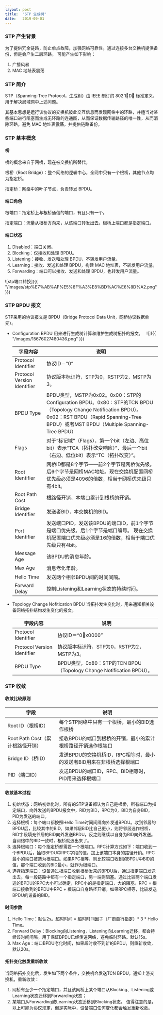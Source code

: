 ```yaml
---
layout: post
title:  "STP 生成树"
date:   2019-09-01
---
```


### STP 产生背景

为了提供冗余链路，防止单点故障，加强网络可靠性。通过连接多台交换机提供备份，但是会产生二层环路。
可能产生如下影响：
1. 广播风暴
2. MAC 地址表震荡

### STP 简介

STP（Spanning-Tree Protocol，生成树）由 IEEE 制订的 802.1D 标准定义，用于解决局域网中上述问题。

其基本思想是运行该协议的交换机彼此交互信息而发现网络中的环路，并适当对某些端口进行阻塞而生成无环路的连通图，从而保证数据传输路径的唯一性，从而消除环路，避免 MAC 地址表震荡，并提供链路备份。

### STP 基本概念

#### 桥

桥的概念来自于网桥，现在被交换机所替代。

根桥（Root Bridge）：整个网络的逻辑中心，全网中只有一个根桥，其他节点均为指定桥。

指定桥：网络中的叶子节点，负责转发 BPDU。

#### 端口角色

根端口：指定桥上与根桥通信的端口，有且只有一个。

指定端口：流量从根桥方向来，从该端口转发出去。根桥上端口都是指定端口。

#### 端口状态

1. Disabled：端口关闭。
2. Blocking：仅接收和处理 BPDU。
3. Listening：接收、发送和处理 BPDU，不转发用户流量。
4. Learning：接收、发送和处理 BPDU，构建 MAC 地址表，不转发用户流量。
5. Forwarding：端口可以接收、发送和处理 BPDU，也转发用户流量。

![stp端口转换]({{ "/images/stp%E7%AB%AF%E5%8F%A3%E8%BD%AC%E6%8D%A2.png" }})

### STP BPDU 报文

STP采用的协议报文是 BPDU（Bridge Protocol Data Unit，网桥协议数据单元）。

- Configuration BPDU 用来进行生成树计算和维护生成树拓扑的报文。
     ![]({{ "/images/15676027480436.png" }})
    
    | 字段内容 | 说明 |
    | --- | --- |
    | Protocol Identifier | 协议ID＝“0” |
    | Protocol Version Identifier | 协议版本标识符，STP为0，RSTP为2，MSTP为3。 |
    | BPDU Type | BPDU类型，MSTP为0x02。0x00：STP的Configuration BPDU。0x80：STP的TCN BPDU（Topology Change Notification BPDU）。0x02：RST BPDU（Rapid Spanning-Tree BPDU）或者MST BPDU（Multiple Spanning-Tree BPDU） |
    | Flags | 对于“标记域”（Flags），第一个bit（左边、高位bit）表示“TCA（拓扑改变响应）”，最后一个bit（右边、低位bit）表示“TC（拓扑改变）”。 |
    | Root Identifier | 网桥ID都是8个字节——前2个字节是网桥优先级，后6个字节是网桥MAC地址。现在交换机配置网桥优先级必须是4096的倍数，相当于网桥优先级只有4bit。 |
    | Root Path Cost | 根路径开销，本端口累计到根桥的开销。 |
    | Bridge Identifier | 发送者BID，本交换机的BID。 |
    | Port Identifier | 发送端口PID，发送该BPDU的端口ID，前1个字节是端口优先级，后1个字节是端口编号。 现在交换机配置端口优先级必须是16的倍数，相当于端口优先级只有4bit。|
    | Message Age | 该BPDU的消息年龄。 |
    | Max Age | 消息老化年龄。 |
    | Hello Time | 发送两个相邻BPDU间的时间间隔。 |
    | Forward Delay | 控制Listening和Learning状态的持续时间。 |


- Topology Change Nofitication BPDU
  当拓扑发生变化时，用来通知相关设备网络拓扑结构发生变化的报文。
 
  | 字段内容 | 说明 |
  | --- | --- |
  | Protocol Identifier | 协议ID＝“0x0000” |
  | Protocol Version Identifier | 协议版本标识符，STP为0，RSTP为2，MSTP为3。 |
  | BPDU Type | BPDU类型，0x80：STP的TCN BPDU（Topology Change Notification BPDU）。 |

### STP 收敛

#### 收敛比较原则

| 字段 | 说明 |
| --- | --- |
| Root ID（根桥ID） | 每个STP网络中只有一个根桥，最小的BID选作根桥  |
| Root Path Cost（累计根路径开销） | 接收BPDU的端口到根桥的开销，最小的累计根桥路径开销选作根端口 |
| Bridge ID（桥ID） | 发送BPDU的交换机桥ID，RPC相等时，最小的发送者BID用来在非根桥选择根端口 |
| PID（端口ID） | 发送BPDU的端口ID，RPC、BID相等时，PID用来选择根端口  |

#### 收敛基本过程

1. 初始状态：网络初始化时，所有的STP设备都认为自己是根桥，所有端口为指定端口，向外发送的BPDU报文中，RID为BID，RPC为0，BID为自身BID，PID为发送的端口。
2. 选择根桥：每个端口都按照Hello Time时间间隔向外发送BPDU。收到邻居的BPDU后，比较其中的BID，如果邻居BID比自己更小，则将邻居选作根桥，RID字段填充邻居的BID向外发送BPDU，反之则继续以自身为RID向外发送。当网络中的RID一致时，根桥就选出来了。
3. 选择根端口：每个指定桥都需要一个根端口。RPC计算方式如下：端口收到一个BPDU后，抽取BPDU中RPC字段的值，加上该端口本身的路径开销。RPC最小的端口被选为根端口。如果RPC相等，则比较端口收到的BPDU中BID的值，那个端口收到的BID最小，就作为根端口。
4. 选择指定端口：设备通过根端口收到根桥发来的BPDU后，通过指定端口发送出去。每一段链路中都有一个指定端口，另一端则阻塞。通过比较两个端口发送的BPDU的RPC大小可以确定，RPC小的是指定端口，大的阻塞。RPC = 根端口接收到的BPDU中RPC + 根端口自身路径开销。如果RPC相等，比较发送BPDU的设备的BID。

#### 时间参数

1. Hello Time：默认2s。超时时间 = 超时时间因子（厂商自行指定）* 3 * Hello Time。
2. Forward Delay：Blocking向Listening，Listening向Learning迁移，都会持续该时间间隔。用于保证BPDU已经传遍网络，避免临时环路。默认15s。
3. Max Age：端口BPDU老化时间，如果超时收不到新的BPDU，则重新收敛，默认20s。

#### 拓扑变化触发重新收敛

当网络拓扑变化后，发生如下两个条件，交换机会发送TCN BPDU，通知上游交换机，重新收敛：
1. 网桥有至少一个指定端口，并且该网桥上某个端口从Blocking、Listening或Learning状态迁移到Forwarding状态；
2. 某端口从Forwarding或Learning状态迁移到Blocking状态。
值得注意的是，以上可能为协议规定，但是实际中，设备端口任何变化都会触发重新收敛。

